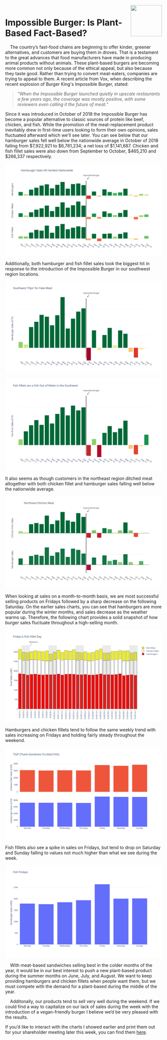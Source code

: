 <img align="right" width="100" height="100" src="https://i.pinimg.com/originals/f4/4e/ec/f44eecf0fa921427f4a4669fb8f69115.png">

# Impossible Burger: Is Plant-Based Fact-Based?

&nbsp;&nbsp;&nbsp;&nbsp;The country’s fast-food chains are beginning to offer kinder, greener alternatives, and customers are 
buying them in droves. That is a testament to the great advances that food manufacturers have made in producing animal 
products without animals. These plant-based burgers are becoming more common not only because of the ethical appeal, but also 
because they taste good. Rather than trying to convert meat-eaters, companies are trying to appeal to them. A recent article 
from Vox, when describing the recent explosion of Burger King's Impossible Burger, stated:

> *"When the Impossible Burger launched quietly in upscale restaurants a few years ago, the coverage was mostly positive, with 
some reviewers even calling it the future of meat."*

Since it was introduced in October of 2018 the Impossible Burger has become a popular alternative to classic sources of 
protein like beef, chicken, and fish. While the promotion of the meat-replacement product inevitably drew in first-time users 
looking to form their own opinions, sales fluctuated afterward which we'll see later. You can see below that our hamburger 
sales fell well below the nationwide average in October of 2018 falling from $7,922,921 to $6,781,234; a net loss of 
$1,141,687. Chicken and fish fillet sales were also down from September to October, $465,210 and $266,337 respectively. 

![Screenshot](imgs/nationwide.png)

Additionally, both hamburger and fish fillet sales took the biggest hit in response to the introduction of the Impossible Burger in our southwest region locations.  

![Screenshot](imgs/southwest_burger.png)

![Screenshot](imgs/southwest_fish.png)

It also seems as though customers in the northeast region ditched meat altogether with both chicken fillet and hamburger sales falling well below the nationwide average.

![Screenshot](imgs/northeast_burger_and_chicken.png)

When looking at sales on a month-to-month basis, we are most successful selling products on Fridays followed by a sharp decrease on the following Saturday. On the earlier sales charts, you can see that hamburgers are more popular during the winter months, and sales decrease as the weather warms up. Therefore, the following chart provides a solid snapshot of how burger sales fluctuate throughout a high-selling month.

![Screenshot](imgs/january_snapshot.png)

Hamburgers and chicken fillets tend to follow the same weekly trend with sales increasing on Fridays and holding fairly steady throughout the weekend. 

![Screenshot](imgs/chicken_and_burger.png)

Fish fillets also see a spike in sales on Fridays, but tend to drop on Saturday and Sunday falling to values not much higher than what we see during the week.

![Screenshot](imgs/fish_weekday.png)

&nbsp;&nbsp;&nbsp;&nbsp;With meat-based sandwiches selling best in the colder months of the year, it would be in our best interest to push a new plant-based product during the summer months on June, July, and August. We want to keep providing hamburgers and chicken fillets when people want them, but we must compete with the demand for a plant-based during the middle of the year. 

&nbsp;&nbsp;&nbsp;&nbsp;Additonally, our products tend to sell very well during the weekend. If we could find a way to capitalize on our lack of sales during the week with the introduction of a vegan-friendly burger I believe we’d be very pleased with the results.

If you’d like to interact with the charts I showed earlier and print them out for your shareholder meeting later this week, you can find them [here](https://plot.ly/~colerichmond/13/impossible-burger-report/).
